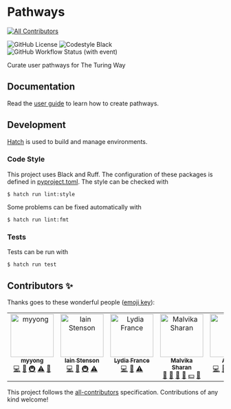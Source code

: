 # Pathways
<!-- ALL-CONTRIBUTORS-BADGE:START - Do not remove or modify this section -->
[![All Contributors](https://img.shields.io/badge/all_contributors-7-orange.svg?style=flat-square)](#contributors-)
<!-- ALL-CONTRIBUTORS-BADGE:END -->

![GitHub License](https://img.shields.io/github/license/the-turing-way/pathways)
![Codestyle Black](https://img.shields.io/badge/code%20style-black-000000.svg)
![GitHub Workflow Status (with event)](https://img.shields.io/github/actions/workflow/status/the-turing-way/pathways/ci.yaml)

Curate user pathways for The Turing Way

## Documentation

Read the [user guide](./documentation.md) to learn how to create pathways.

## Development

[Hatch](https://hatch.pypa.io) is used to build and manage environments.

### Code Style

This project uses Black and Ruff.
The configuration of these packages is defined in [pyproject.toml](./pyproject.toml).
The style can be checked with

```console
$ hatch run lint:style
```

Some problems can be fixed automatically with

```console
$ hatch run lint:fmt
```

### Tests

Tests can be run with

```console
$ hatch run test
```

## Contributors ✨

Thanks goes to these wonderful people ([emoji key](https://allcontributors.org/docs/en/emoji-key)):

<!-- ALL-CONTRIBUTORS-LIST:START - Do not remove or modify this section -->
<!-- prettier-ignore-start -->
<!-- markdownlint-disable -->
<table>
  <tbody>
    <tr>
      <td align="center" valign="top" width="14.28%"><a href="https://github.com/myyong"><img src="https://avatars.githubusercontent.com/u/5417696?v=4?s=100" width="100px;" alt="myyong"/><br /><sub><b>myyong</b></sub></a><br /><a href="https://github.com/the-turing-way/pathways/commits?author=myyong" title="Code">💻</a> <a href="#ideas-myyong" title="Ideas, Planning, & Feedback">🤔</a> <a href="#infra-myyong" title="Infrastructure (Hosting, Build-Tools, etc)">🚇</a> <a href="https://github.com/the-turing-way/pathways/commits?author=myyong" title="Tests">⚠️</a> <a href="#design-myyong" title="Design">🎨</a></td>
      <td align="center" valign="top" width="14.28%"><a href="https://github.com/Iain-S"><img src="https://avatars.githubusercontent.com/u/25081046?v=4?s=100" width="100px;" alt="Iain Stenson"/><br /><sub><b>Iain Stenson</b></sub></a><br /><a href="https://github.com/the-turing-way/pathways/commits?author=Iain-S" title="Code">💻</a> <a href="#ideas-Iain-S" title="Ideas, Planning, & Feedback">🤔</a> <a href="#infra-Iain-S" title="Infrastructure (Hosting, Build-Tools, etc)">🚇</a> <a href="https://github.com/the-turing-way/pathways/commits?author=Iain-S" title="Tests">⚠️</a></td>
      <td align="center" valign="top" width="14.28%"><a href="https://github.com/LydiaFrance"><img src="https://avatars.githubusercontent.com/u/85945427?v=4?s=100" width="100px;" alt="Lydia France"/><br /><sub><b>Lydia France</b></sub></a><br /><a href="https://github.com/the-turing-way/pathways/commits?author=LydiaFrance" title="Code">💻</a> <a href="https://github.com/the-turing-way/pathways/commits?author=LydiaFrance" title="Documentation">📖</a> <a href="https://github.com/the-turing-way/pathways/commits?author=LydiaFrance" title="Tests">⚠️</a></td>
      <td align="center" valign="top" width="14.28%"><a href="http://malvikasharan.github.io/"><img src="https://avatars.githubusercontent.com/u/5370471?v=4?s=100" width="100px;" alt="Malvika Sharan"/><br /><sub><b>Malvika Sharan</b></sub></a><br /><a href="#ideas-malvikasharan" title="Ideas, Planning, & Feedback">🤔</a> <a href="https://github.com/the-turing-way/pathways/commits?author=malvikasharan" title="Documentation">📖</a> <a href="https://github.com/the-turing-way/pathways/pulls?q=is%3Apr+reviewed-by%3Amalvikasharan" title="Reviewed Pull Requests">👀</a> <a href="#projectManagement-malvikasharan" title="Project Management">📆</a> <a href="#financial-malvikasharan" title="Financial">💵</a> <a href="#design-malvikasharan" title="Design">🎨</a></td>
      <td align="center" valign="top" width="14.28%"><a href="https://github.com/arya1302"><img src="https://avatars.githubusercontent.com/u/73542599?v=4?s=100" width="100px;" alt="Arya A"/><br /><sub><b>Arya A</b></sub></a><br /><a href="https://github.com/the-turing-way/pathways/commits?author=arya1302" title="Code">💻</a> <a href="https://github.com/the-turing-way/pathways/issues?q=author%3Aarya1302" title="Bug reports">🐛</a> <a href="#infra-arya1302" title="Infrastructure (Hosting, Build-Tools, etc)">🚇</a> <a href="#userTesting-arya1302" title="User Testing">📓</a> <a href="https://github.com/the-turing-way/pathways/commits?author=arya1302" title="Tests">⚠️</a></td>
      <td align="center" valign="top" width="14.28%"><a href="https://blog.jmadge.com"><img src="https://avatars.githubusercontent.com/u/23616154?v=4?s=100" width="100px;" alt="Jim Madge"/><br /><sub><b>Jim Madge</b></sub></a><br /><a href="https://github.com/the-turing-way/pathways/commits?author=JimMadge" title="Code">💻</a> <a href="https://github.com/the-turing-way/pathways/issues?q=author%3AJimMadge" title="Bug reports">🐛</a> <a href="#infra-JimMadge" title="Infrastructure (Hosting, Build-Tools, etc)">🚇</a> <a href="https://github.com/the-turing-way/pathways/commits?author=JimMadge" title="Documentation">📖</a> <a href="https://github.com/the-turing-way/pathways/pulls?q=is%3Apr+reviewed-by%3AJimMadge" title="Reviewed Pull Requests">👀</a></td>
      <td align="center" valign="top" width="14.28%"><a href="https://github.com/likeajumprope"><img src="https://avatars.githubusercontent.com/u/23728822?v=4?s=100" width="100px;" alt="Johanna Bayer"/><br /><sub><b>Johanna Bayer</b></sub></a><br /><a href="https://github.com/the-turing-way/pathways/issues?q=author%3Alikeajumprope" title="Bug reports">🐛</a> <a href="https://github.com/the-turing-way/pathways/pulls?q=is%3Apr+reviewed-by%3Alikeajumprope" title="Reviewed Pull Requests">👀</a> <a href="#maintenance-likeajumprope" title="Maintenance">🚧</a></td>
    </tr>
  </tbody>
</table>

<!-- markdownlint-restore -->
<!-- prettier-ignore-end -->

<!-- ALL-CONTRIBUTORS-LIST:END -->

This project follows the [all-contributors](https://github.com/all-contributors/all-contributors) specification. Contributions of any kind welcome!